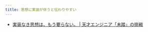 ```yaml
---
title: 思想に実装が伴うと伝わりやすい
---
```


* [実装なき思想は、もう要らない。 | 天才エンジニア「未踏」の挑戦](https://www.procommit.co.jp/mitou/ochiai-yoichi)
